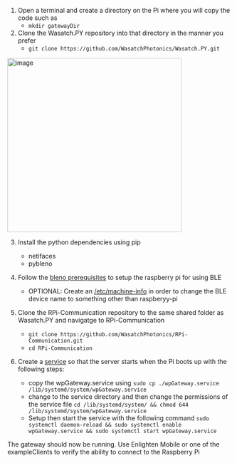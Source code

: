 1. Open a terminal and create a directory on the Pi where you will copy the code such as 
    - ```mkdir gatewayDir```
2. Clone the Wasatch.PY repository into that directory in the manner you prefer 
    - ```git clone https://github.com/WasatchPhotonics/Wasatch.PY.git```
<img width="391" alt="image" src="https://user-images.githubusercontent.com/62862738/133320198-3d106c11-f691-43ca-83de-1bab3d705e37.png">

3. Install the python dependencies using pip

    - netifaces
    - pybleno
    
5. Follow the [bleno prerequisites](https://github.com/noble/bleno#prerequisites) to setup the raspberry pi for using BLE
    - OPTIONAL: Create an [/etc/machine-info](https://stackoverflow.com/questions/26299053/changing-raspberry-pi-bluetooth-device-name) in order to change the BLE device name to something other than raspberyy-pi
6. Clone the RPi-Communication repository to the same shared folder as Wasatch.PY and navigatge to RPi-Communication 
    - ```git clone https://github.com/WasatchPhotonics/RPi-Communication.git```
    - ```cd RPi-Communication```
7. Create a [service](https://www.raspberrypi-spy.co.uk/2015/10/how-to-autorun-a-python-script-on-boot-using-systemd/) so that the server starts when the Pi boots up with the following steps:
    - copy the wpGateway.service using ```sudo cp ./wpGateway.service /lib/systemd/system/wpGateway.service```
    - change to the service directory and then change the permissions of the service file ```cd /lib/systemd/system/ && chmod 644 /lib/systemd/system/wpGateway.service```
    - Setup then start the service with the following command ```sudo systemctl daemon-reload && sudo systemctl enable wpGateway.service && sudo systemctl start wpGateway.service```

The gateway should now be running. Use Enlighten Mobile or one of the exampleClients to verify the ability to connect to the Raspberry Pi

